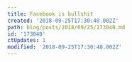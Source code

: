 ```yaml
---
title: Facebook is bullshit
created: '2018-09-25T17:30:40.002Z'
path: blog/posts/2018/09/25/173040.md
id: '173040'
ctUpdates: 1
modified: '2018-09-25T17:30:40.002Z'
---
```

